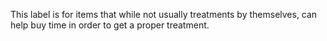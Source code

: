 This label is for items that while not usually treatments by themselves, can help buy time in order to get a proper treatment.